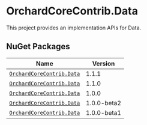 # OrchardCoreContrib.Data

This project provides an implementation APIs for Data.

## NuGet Packages

| Name                                                                                            | Version     |
|-------------------------------------------------------------------------------------------------|-------------|
| [`OrchardCoreContrib.Data`](https://www.nuget.org/packages/OrchardCoreContrib.Data/1.1.1)       | 1.1.1       |
| [`OrchardCoreContrib.Data`](https://www.nuget.org/packages/OrchardCoreContrib.Data/1.1.0)       | 1.1.0       |
| [`OrchardCoreContrib.Data`](https://www.nuget.org/packages/OrchardCoreContrib.Data/1.0.0)       | 1.0.0       |
| [`OrchardCoreContrib.Data`](https://www.nuget.org/packages/OrchardCoreContrib.Data/1.0.0-beta2) | 1.0.0-beta2 |
| [`OrchardCoreContrib.Data`](https://www.nuget.org/packages/OrchardCoreContrib.Data/1.0.0-beta1) | 1.0.0-beta1 |
